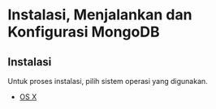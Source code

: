 # Instalasi, Menjalankan dan Konfigurasi MongoDB

## Instalasi

Untuk proses instalasi, pilih sistem operasi yang digunakan.

* [OS X](instalasi_os_x.md)